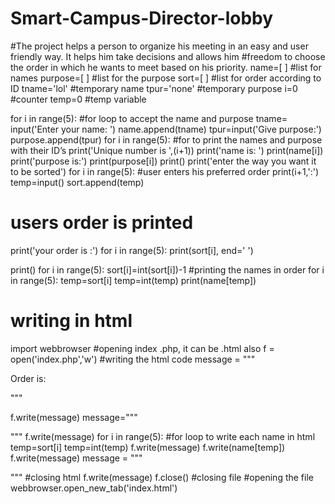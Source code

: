 # Smart-Campus-Director-lobby
#The project helps a person to organize his meeting in an easy and user friendly way. It helps him take decisions and allows him #freedom to choose the order in which he wants to meet based on his priority. 
name=[ ] #list for names
purpose=[ ] #list for the purpose
sort=[ ]		#list for order according to ID
tname='lol'	#temporary name
tpur='none'	#temporary purpose
i=0		#counter
temp=0	#temp variable

for i in range(5):	#for loop to accept the name and purpose 
    tname= input('Enter your name: ')
    name.append(tname)
    tpur=input('Give purpose:')
    purpose.append(tpur)
for i in range(5):	#for to print the names and purpose with their ID’s
               print('Unique number is ',(i+1))
               print('name is: ')
               print(name[i])
               print('purpose is:')
               print(purpose[i])
               print()
print('enter the way you want it to be sorted')
for i in range(5):	#user enters his preferred order
    print(i+1,':')
    temp=input()
    sort.append(temp)
# users order is printed
print('your order is :')
for i in range(5):
    print(sort[i], end=' ')

print()
for i in range(5):
    sort[i]=int(sort[i])-1
#printing the names in order
for i in range(5):
    temp=sort[i]
    temp=int(temp)
    print(name[temp])


# writing in html

import webbrowser
#opening index .php, it can be .html also
f = open('index.php','w')
#writing the html code
message = """<html>
<head></head>
<body>
<p>Order is:</p>
"""

f.write(message)
message="""<p>"""
f.write(message)
for i in range(5):	#for loop to write each name in html
    temp=sort[i]
    temp=int(temp)
    f.write(message)
    f.write(name[temp])
    f.write(message)
message = """
</body>
</html>"""	#closing html
f.write(message)
f.close()	#closing file
#opening  the file 
webbrowser.open_new_tab('index.html')
